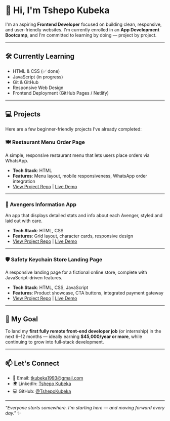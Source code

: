 # 👋 Hi, I'm Tshepo Kubeka

I'm an aspiring **Frontend Developer** focused on building clean, responsive, and user-friendly websites. I'm currently enrolled in an **App Development Bootcamp**, and I'm committed to learning by doing — project by project.

---

## 🛠️ Currently Learning

- HTML & CSS (✅ done)
- JavaScript (in progress)
- Git & GitHub
- Responsive Web Design
- Frontend Deployment (GitHub Pages / Netlify)

---

## 💻 Projects

Here are a few beginner-friendly projects I’ve already completed:

### 🍽️ Restaurant Menu Order Page
A simple, responsive restaurant menu that lets users place orders via WhatsApp.

- **Tech Stack**: HTML
- **Features**: Menu layout, mobile responsiveness, WhatsApp order integration
- [View Project Repo](https://github.com/TshepoKubeka/Restaurant-Menu) | [Live Demo](https://leafy-donut-18c866.netlify.app)

---

### 🦸 Avengers Information App
An app that displays detailed stats and info about each Avenger, styled and laid out with care.

- **Tech Stack**: HTML, CSS
- **Features**: Grid layout, character cards, responsive design
- [View Project Repo](https://github.com/TshepoKubeka/avengers-app) | [Live Demo](https://helpful-faun-941db5.netlify.app)

---

### 🛡️ Safety Keychain Store Landing Page
A responsive landing page for a fictional online store, complete with JavaScript-driven features.

- **Tech Stack**: HTML, CSS, JavaScript
- **Features**: Product showcase, CTA buttons, integrated payment gateway
- [View Project Repo](#) | [Live Demo](#)

---

## 🎯 My Goal

To land my **first fully remote front-end developer job** (or internship) in the next 6–12 months — ideally earning **$45,000/year or more**, while continuing to grow into full-stack development.

---

## 📫 Let's Connect

- 📧 Email: tkubeka1993@gmail.com
- 🌍 LinkedIn: [Tshepo Kubeka](https://www.linkedin.com/in/tshepo-kubeka)
- 💻 GitHub: [@TshepoKubeka](https://github.com/TshepoKubeka)

---

_"Everyone starts somewhere. I'm starting here — and moving forward every day."_ ✨
